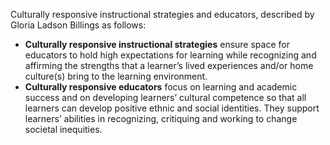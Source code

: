 Culturally responsive instructional strategies and educators, described by Gloria Ladson Billings as follows:

* **Culturally responsive instructional strategies** ensure space for educators to hold high expectations for learning while recognizing and affirming the strengths that a learner’s lived experiences and/or home culture(s) bring to the learning environment.
* **Culturally responsive educators** focus on learning and academic success and on developing learners’ cultural competence so that all learners can develop positive ethnic and social identities. They support learners’ abilities in recognizing, critiquing and working to change societal inequities.

